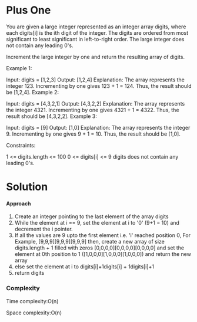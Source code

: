 # Plus One
You are given a large integer represented as an integer array digits, where each digits[i] is the ith digit of the integer. The digits are ordered from most significant to least significant in left-to-right order. The large integer does not contain any leading 0's.

Increment the large integer by one and return the resulting array of digits.

 

Example 1:

Input: digits = [1,2,3]
Output: [1,2,4]
Explanation: The array represents the integer 123.
Incrementing by one gives 123 + 1 = 124.
Thus, the result should be [1,2,4].
Example 2:

Input: digits = [4,3,2,1]
Output: [4,3,2,2]
Explanation: The array represents the integer 4321.
Incrementing by one gives 4321 + 1 = 4322.
Thus, the result should be [4,3,2,2].
Example 3:

Input: digits = [9]
Output: [1,0]
Explanation: The array represents the integer 9.
Incrementing by one gives 9 + 1 = 10.
Thus, the result should be [1,0].
 

Constraints:

1 <= digits.length <= 100
0 <= digits[i] <= 9
digits does not contain any leading 0's.

# Solution

#### Approach
1. Create an integer pointing to the last element of the array digits
2. While the element at i == 9, set the element at i to '0' (9+1 = 10) and decrement the i pointer.
3. If all the values are 9 upto the first element i.e. 'i' reached position 0, For Example, [9,9,9][9,9,9][9,9,9] then, create a new array of size digits.length + 1 filled with zeros [0,0,0,0][0,0,0,0][0,0,0,0] and set the element at 0th position to 1 ([1,0,0,0][1,0,0,0][1,0,0,0]) and return the new array
4. else set the element at i to digits[i]+1digits[i] + 1digits[i]+1
5. return digits
   
### Complexity
Time complexity:O(n)

Space complexity:O(n)
